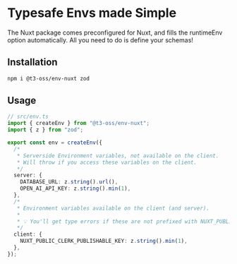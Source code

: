 # Typesafe Envs made Simple

The Nuxt package comes preconfigured for Nuxt, and fills the runtimeEnv option automatically. All you need to do is define your schemas!

## Installation

```bash
npm i @t3-oss/env-nuxt zod
```

## Usage

```ts
// src/env.ts
import { createEnv } from "@t3-oss/env-nuxt";
import { z } from "zod";

export const env = createEnv({
  /*
   * Serverside Environment variables, not available on the client.
   * Will throw if you access these variables on the client.
   */
  server: {
    DATABASE_URL: z.string().url(),
    OPEN_AI_API_KEY: z.string().min(1),
  },
  /*
   * Environment variables available on the client (and server).
   *
   * 💡 You'll get type errors if these are not prefixed with NUXT_PUBLIC_.
   */
  client: {
    NUXT_PUBLIC_CLERK_PUBLISHABLE_KEY: z.string().min(1),
  },
});
```